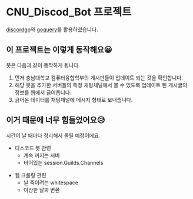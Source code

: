 # CNU_Discod_Bot 프로젝트

[discordgo](https://github.com/bwmarrin/discordgo)와 [goquery](https://github.com/PuerkitoBio/goquery)를 활용하였습니다.

## 이 프로젝트는 이렇게 동작해요😀

봇은 다음과 같이 동작하게 됩니다.

1. 먼저 충남대학교 컴퓨터융합학부의 게시판들이 업데이트 되는 것을 확인합니다.
2. 해당 봇을 추가한 서버들의 특정 채팅채널에서 볼 수 있도록 업데이트 된 게시글의 정보를 웹에서 긁어옵니다.
3. 긁어온 데이터를 채팅채널에 메시지 형태로 보내줍니다.

## 이거 때문에 너무 힘들었어요😥

시간이 날 때마다 정리해서 올릴 예정이에요.

- 디스코드 봇 관련
  - 계속 꺼지는 서버
  - 비어있는 session.Guilds.Channels

* 웹 크롤링 관련
  - 날 죽이려는 whitespace
  - 이상한 날짜 변환

